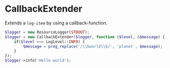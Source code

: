 # CallbackExtender

Extends a `log-item` by using a callback-function.

```PHP
$logger = new ResourceLogger(STDOUT);
$logger = new CallbackExtender($logger, function ($level, &$message) {
	if($level === LogLevel::INFO) {
		$message = preg_replace('/\\bworld\\b/', 'planet', $message);
	}
});
$logger->info('Hello world');
```

